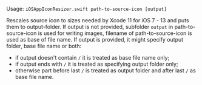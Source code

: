 Usage: `iOSAppIconResizer.swift path-to-source-icon [output]`

Rescales source icon to sizes needed by Xcode 11 for iOS 7 - 13 and puts them to output-folder.
If output is not provided, subfolder `output` in path-to-source-icon is used for writing images, 
filename of path-to-source-icon is used as base of file name.
If output is provided, it might specify output folder, base file name or both:
* if output doesn't contain `/` it is treated as base file name only;
* if output ends with `/` it is treated as specifying output folder only;
* otherwise part before last `/` is treated as output folder and after last `/` as base file name.
